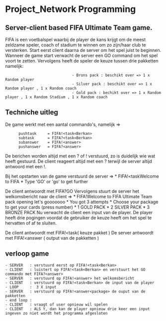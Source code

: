 # Project_Network Programming


## Server-client based FIFA Ultimate Team game.

FIFA is een voetbalspel waarbij de player de kans krijgt om de meest zeldzame speler, coach of stadium te winnen om zo zijn/haar club te versterken.
Start eerst client daarna de server om het spel juist te beginnen. Wanneer de game start verwacht de server een GO command om het spel voort te zetten. Vervolgens heeft de speler de keuze tussen drie pakketten namelijk: 


                                  - Brons pack : beschikt over => 1 x Random player 
                                  - Silver pack : beschikt over => 1 x Random player , 1 x Random coach
                                  - Gold pack : bechikt over => 1 x Random player , 1 x Random Stadium , 1 x Random coach
                                  
                                  
## Techniche uitleg

De game werkt met een aantal commando's, namelijk =>

          pushtask     = FIFA!<task<Berkan> 
          subtask      = FIFA?<task<Berkan>
          subanswer    = FIFA!<answer>   
          pushanswer   = FIFA?<answer>    
  
De berichen worden altijd met een ? of ! verstuurd, zo is duidelijk wie wat heeft gestuurd. De client reageert altijd met een ? terwijl de server altijd antwoord met een !. 

Bij het opstarten van de game verstuurd de server =>            *   FIFA!<task<Berkan>Welcome to FIFA
                                                                *   Type 'GO' or 'go' to get further
  
  
De client antwoordt met FIFA?<answer>GO
Vervolgens stuurt de server het welkomsbericht naar de client =>      * FIFA!<answer>Welcome to FIFA Ultimate Team pack opening let's gooooooo
                                                                      *  You got 3 attempts
                                                                      *  Choose your package to get your cards (press number)
                                                                      *  1 GOLD PACK
                                                                      *  2 SILVER PACK
                                                                      *  3 BRONZE PACK
  Nu verwacht de client een input van de player.
  De player heeft drie pogingen voordat de gebruiker de keuze heeft om het spel te hervatten of af te sluiten. 
  
  De client antwoordt met FIFA!<task<Berkan>( keuze pakket )
  De server antwoordt met FIFA!<answer<package> ( output van de pakketten )
  
  ## verloop game
```
- SERVER   : verstuurd eerst op FIFA!<task<Berkan>   
- CLIENT   : luistert op FIFA!<task<Berkan> en verstuurt het GO commando met FIFA?<answer>
- SERVER   : verstuurd op FIFA!<answer> het welkomsbericht
- CLIENT   : verstuurd op FIFA!<task<Berkan> de input van de player 
- LOOP     :  3 X input
- SERVER   : verstuurd op FIFA!<answer<package> de ouput van de pakketten
- end loop :
- CLIENT   : vraagt of user opnieuw wil spelen
- CLIENT   : ALS Y, dan kan de player opnieuw drie keer een input ingeven zo niet wordt het programma afgesloten
```
  
  
  

